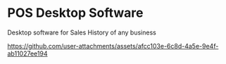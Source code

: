 # POS Desktop Software

Desktop software for Sales History of any business




https://github.com/user-attachments/assets/afcc103e-6c8d-4a5e-9e4f-ab11027ee194

